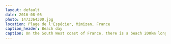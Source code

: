 ```yaml
---
layout: default
date: 2016-08-05
photo: 1473364300.jpg
location: Plage de l'Espécier, Mimizan, France
caption_header: Beach day
caption: On the South West coast of France, there is a beach 200km long. On the left side the Atlantic ocean, in the middle the beach with a sand dune and on the right side one of the biggest forest in Europe! Photo taken from the dune.
---
```

